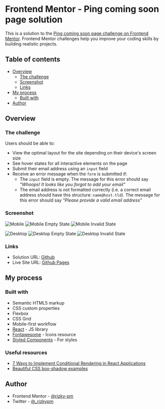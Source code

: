 # Frontend Mentor - Ping coming soon page solution

This is a solution to the [Ping coming soon page challenge on Frontend Mentor](https://www.frontendmentor.io/challenges/ping-single-column-coming-soon-page-5cadd051fec04111f7b848da). Frontend Mentor challenges help you improve your coding skills by building realistic projects.

## Table of contents

-   [Overview](#overview)
    -   [The challenge](#the-challenge)
    -   [Screenshot](#screenshot)
    -   [Links](#links)
-   [My process](#my-process)
    -   [Built with](#built-with)
-   [Author](#author)

## Overview

### The challenge

Users should be able to:

-   View the optimal layout for the site depending on their device's screen size
-   See hover states for all interactive elements on the page
-   Submit their email address using an `input` field
-   Receive an error message when the `form` is submitted if:
    -   The `input` field is empty. The message for this error should say _"Whoops! It looks like you forgot to add your email"_
    -   The email address is not formatted correctly (i.e. a correct email address should have this structure: `name@host.tld`). The message for this error should say _"Please provide a valid email address"_

### Screenshot

![Mobile](./result_screenshots/mobile.png)
![Mobile Empty State](./result_screenshots/mobile_empty-state.png)
![Mobile Invalid State](./result_screenshots/mobile_invalid-state.png)

![Desktop](./result_screenshots/desktop.png)
![Desktop Empty State](./result_screenshots/desktop_empty-state.png)
![Desktop Invalid State](./result_screenshots/desktop_invalid-state.png)

### Links

-   Solution URL: [Github](https://github.com/rizky-pm/fm_ping-coming-soon-page)
-   Live Site URL: [Github Pages](https://rizky-pm.github.io/fm_ping-coming-soon-page/)

## My process

### Built with

-   Semantic HTML5 markup
-   CSS custom properties
-   Flexbox
-   CSS Grid
-   Mobile-first workflow
-   [React](https://reactjs.org/) - JS library
-   [Fontawesome](https://fontawesome.com/) - Icons resource
-   [Styled Components](https://styled-components.com/) - For styles

### Useful resources

-   [7 Ways to Implement Conditional Rendering in React Applications](https://www.digitalocean.com/community/tutorials/7-ways-to-implement-conditional-rendering-in-react-applications)
-   [Beautiful CSS box-shadow examples](https://getcssscan.com/css-box-shadow-examples)

## Author

-   Frontend Mentor - [@rizky-pm](https://www.frontendmentor.io/profile/rizky-pm)
-   Twitter - [@\_rizkypm](https://twitter.com/_rizkypm)
